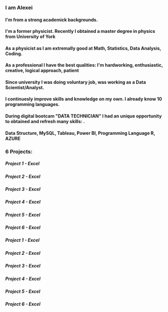 <h3>  I am Alexei</h3> 
<h4> I'm from a strong academick backgrounds.</h4>
<h4>I'm a former physicist. Recently I obtained a master degree in physics from University of York</h4>
<h4>As a physicist as I am extremally good at Math, Statistics, Data Analysis, Coding. </h4>
<h4>As a professional I have the best qualities: I'm hardworking, enthusiastic, creative, logical approach, patient</h4>
<h4>Since university I was doing voluntary job, was working as a Data Scientist/Analyst.</h4>
<h4>I continuesly improve skills and knowledge on my own. I already know 10 programming languages.</h4>
<h4> During digital bootcam "DATA TECHNICIAN" I had an unique opportunity to obtained and refresh many skills: . </h4>
<h4>Data Structure, MySQL, Tableau, Power BI, Programming Language R, AZURE </h4>
<h3> 6 Projects:</h3>
<h5>Project 1 - Excel </h5>
<h5>Project 2 - Excel </h5>
<h5>Project 3 - Excel </h5>
<h5>Project 4 - Excel </h5>
<h5>Project 5 - Excel </h5>
<h5>Project 6 - Excel </h5>
<h5>Project 1 - Excel </h5>
<h5>Project 2 - Excel </h5>
<h5>Project 3 - Excel </h5>
<h5>Project 4 - Excel </h5>
<h5>Project 5 - Excel </h5>
<h5>Project 6 - Excel </h5>

<!--
**Alek20s/Alek20s** is a ✨ _special_ ✨ repository because its `README.md` (this file) appears on your GitHub profile.

Here are some ideas to get you started:

- 🔭 I’m currently working on ...
- 🌱 I’m currently learning ...
- 👯 I’m looking to collaborate on ...
- 🤔 I’m looking for help with ...
- 💬 Ask me about ...
- 📫 How to reach me: ...
- 😄 Pronouns: ...
- ⚡ Fun fact: ...
-->
